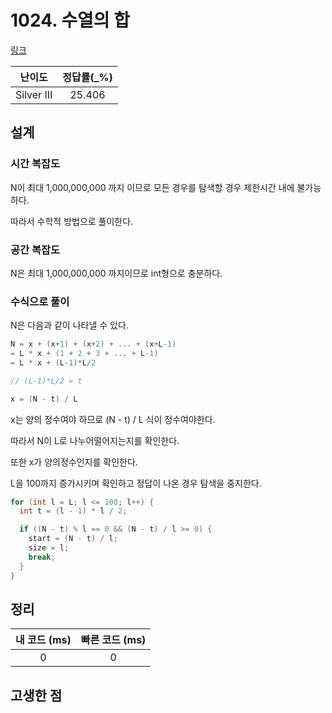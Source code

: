 # 1024. 수열의 합

[링크](https://www.acmicpc.net/problem/1024)

|   난이도   | 정답률(\_%) |
| :--------: | :---------: |
| Silver III |   25.406    |

## 설계

### 시간 복잡도

N이 최대 1,000,000,000 까지 이므로 모든 경우를 탐색할 경우 제한시간 내에 불가능하다.

따라서 수학적 방법으로 풀이한다.

### 공간 복잡도

N은 최대 1,000,000,000 까지이므로 int형으로 충분하다.

### 수식으로 풀이

N은 다음과 같이 나타낼 수 있다.

```cpp
N = x + (x+1) + (x+2) + ... + (x+L-1)
= L * x + (1 + 2 + 3 + ... + L-1)
= L * x + (L-1)*L/2

// (L-1)*L/2 = t

x = (N - t) / L
```

x는 양의 정수여야 하므로 (N - t) / L 식이 정수여야한다.

따라서 N이 L로 나누어떨어지는지를 확인한다.

또한 x가 양의정수인지를 확인한다.

L을 100까지 증가시키며 확인하고 정답이 나온 경우 탐색을 중지한다.

```cpp
for (int l = L; l <= 100; l++) {
  int t = (l - 1) * l / 2;

  if ((N - t) % l == 0 && (N - t) / l >= 0) {
    start = (N - t) / l;
    size = l;
    break;
  }
}
```

## 정리

| 내 코드 (ms) | 빠른 코드 (ms) |
| :----------: | :------------: |
|      0       |       0        |

## 고생한 점
